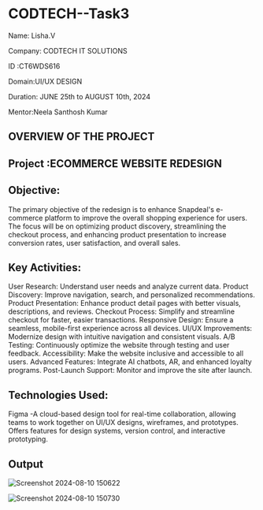 # CODTECH--Task3
Name: Lisha.V

Company: CODTECH IT SOLUTIONS

ID :CT6WDS616

Domain:UI/UX DESIGN

Duration: JUNE 25th to AUGUST 10th, 2024

Mentor:Neela Santhosh Kumar

## OVERVIEW OF THE PROJECT

## Project :ECOMMERCE WEBSITE REDESIGN

## Objective: 
The primary objective of the redesign is to enhance Snapdeal's e-commerce platform to improve the overall shopping experience for users. The focus will be on optimizing product discovery, streamlining the checkout process, and enhancing product presentation to increase conversion rates, user satisfaction, and overall sales.

## Key Activities:
User Research: Understand user needs and analyze current data.
Product Discovery: Improve navigation, search, and personalized recommendations.
Product Presentation: Enhance product detail pages with better visuals, descriptions, and reviews.
Checkout Process: Simplify and streamline checkout for faster, easier transactions.
Responsive Design: Ensure a seamless, mobile-first experience across all devices.
UI/UX Improvements: Modernize design with intuitive navigation and consistent visuals.
A/B Testing: Continuously optimize the website through testing and user feedback.
Accessibility: Make the website inclusive and accessible to all users.
Advanced Features: Integrate AI chatbots, AR, and enhanced loyalty programs.
Post-Launch Support: Monitor and improve the site after launch.

## Technologies Used:
Figma -A cloud-based design tool for real-time collaboration, allowing teams to work together on UI/UX designs, wireframes, and prototypes. Offers features for design systems, version control, and interactive prototyping.

## Output
![Screenshot 2024-08-10 150622](https://github.com/user-attachments/assets/96fc3860-2f04-4fd9-a08b-c3c65d35a509)

![Screenshot 2024-08-10 150730](https://github.com/user-attachments/assets/4bbe8347-d30d-451a-b996-310b542fc695)
